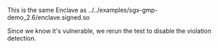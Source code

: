 This is the same Enclave as ../../examples/sgx-gmp-demo\_2.6/enclave.signed.so

Since we know it's vulnerable, we rerun the test to disable the violation detection.

